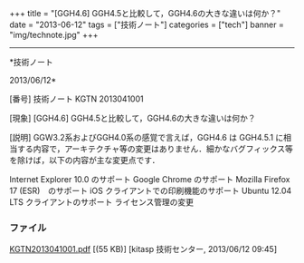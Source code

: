 ﻿+++
title = "[GGH4.6] GGH4.5と比較して，GGH4.6の大きな違いは何か？"
date = "2013-06-12"
tags = ["技術ノート"]
categories = ["tech"]
banner = "img/technote.jpg"
+++

-----------------------------------------------------------------------------------------------------------------------------

*技術ノート

2013/06/12*


[番号]
技術ノート KGTN 2013041001

[現象]
[GGH4.6] GGH4.5と比較して，GGH4.6の大きな違いは何か？

[説明]
GGW3.2系およびGGH4.0系の感覚で言えば，GGH4.6 は GGH4.5.1
に相当する内容で，アーキテクチャ等の変更はありません．細かなバグフィックス等を除けば，以下の内容が主な変更点です．

Internet Explorer 10.0 のサポート
Google Chrome のサポート
Mozilla Firefox 17 (ESR)　のサポート
iOS クライアントでの印刷機能のサポート
Ubuntu 12.04 LTS クライアントのサポート
ライセンス管理の変更


### ファイル

 
 


[KGTN2013041001.pdf](http://techreport.kitasp.net/attachments/download/1311/KGTN2013041001.pdf)
 [(55 KB)] [kitasp 技術センター, 2013/06/12
09:45]


 


 

